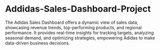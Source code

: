 # Addidas-Sales-Dashboard-Project
The Adidas Sales Dashboard offers a dynamic view of sales data, showcasing revenue trends, top-performing products, and regional performance. It provides real-time insights for tracking targets, analyzing seasonal demand, and optimizing strategies, empowering Adidas to make data-driven business decisions.
